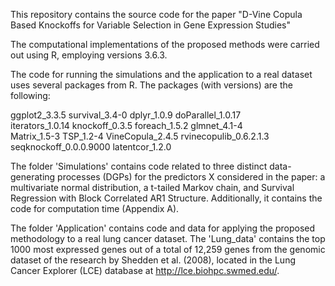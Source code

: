 This repository contains the source code for the paper "D-Vine Copula Based Knockoffs for Variable Selection in Gene Expression Studies"

The computational implementations of the proposed methods were carried out using R, employing versions 3.6.3.

The code for running the simulations and the application to a real dataset uses several packages from R. The packages (with versions) are the following:

ggplot2_3.3.5            survival_3.4-0         dplyr_1.0.9            doParallel_1.0.17     
iterators_1.0.14         knockoff_0.3.5         foreach_1.5.2          glmnet_4.1-4          
Matrix_1.5-3             TSP_1.2-4              VineCopula_2.4.5       rvinecopulib_0.6.2.1.3
seqknockoff_0.0.0.9000   latentcor_1.2.0 


The folder 'Simulations' contains code related to three distinct data-generating processes (DGPs) for the predictors X considered in the paper: a multivariate normal distribution, a t-tailed Markov chain, and Survival Regression with Block Correlated AR1 Structure. Additionally, it contains the code for computation time (Appendix A).

The folder 'Application' contains code and data for applying the proposed methodology to a real lung cancer dataset. The 'Lung_data' contains the top 1000 most expressed genes out of a total of 12,259 genes from the genomic dataset of the research by Shedden et al. (2008), located in the Lung Cancer Explorer (LCE) database at http://lce.biohpc.swmed.edu/.
